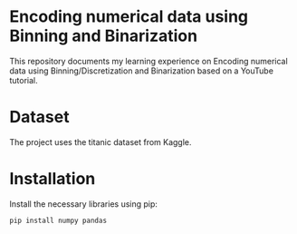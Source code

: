 # Encoding numerical data using Binning and Binarization

This repository documents my learning experience on Encoding numerical data using Binning/Discretization and Binarization based on a YouTube tutorial.

# Dataset
The project uses the titanic dataset from Kaggle.


# Installation
Install the necessary libraries using pip:
```bash
pip install numpy pandas 
